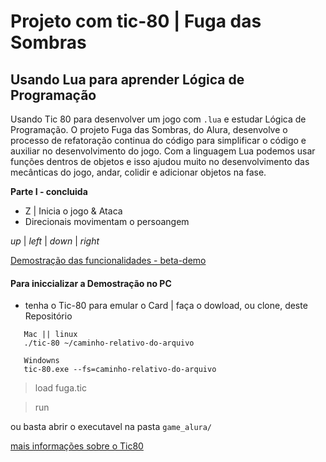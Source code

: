# Projeto com tic-80 | Fuga das Sombras

## Usando Lua para aprender Lógica de Programação

 Usando Tic 80 para desenvolver um jogo com `.lua` e estudar Lógica de Programação.
O projeto Fuga das Sombras, do Alura, desenvolve o processo de refatoração continua do código
para simplificar o código e auxiliar no desenvolvimento do jogo. 
 Com a linguagem Lua podemos usar funções dentros de objetos e isso ajudou muito no desenvolvimento
das mecânticas do jogo, andar, colidir e adicionar objetos na fase.

**Parte I - concluida**
 - Z  | Inicia o jogo & Ataca
 - Direcionais movimentam o persoangem
 
  _up_ | _left_ | _down_ | _right_
 
[Demostração das funcionalidades - beta-demo](https://lancelotti-beta.github.io/tic80_fuga-das-sombras/)

#### Para iniccializar a Demostração no PC

 - tenha o Tic-80 para emular o Card | faça o dowload, ou clone, deste Repositório

 ```
	Mac || linux
	./tic-80 ~/caminho-relativo-do-arquivo
	
	Windowns
	tic-80.exe --fs=caminho-relativo-do-arquivo

 ```

> load fuga.tic

> run

ou basta abrir o executavel na pasta `game_alura/`

[mais informações sobre o Tic80](https://tic80.com/)

